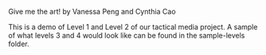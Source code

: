 Give me the art! by Vanessa Peng and Cynthia Cao

This is a demo of Level 1 and Level 2 of our tactical media project. 
A sample of what levels 3 and 4 would look like can be found in the sample-levels folder.
